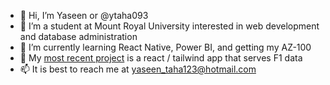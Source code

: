 - 👋 Hi, I’m Yaseen or @ytaha093
- 👀 I’m a student at Mount Royal University interested in web development and database administration
- 🌱 I’m currently learning React Native, Power BI, and getting my AZ-100
- 🔭 My [most recent project](https://github.com/ytaha093/Web3-F1-Data) is a react / tailwind app that serves F1 data
- 📫 It is best to reach me at yaseen_taha123@hotmail.com
<!--
**ytaha093/ytaha093** is a ✨ _special_ ✨ repository because its `README.md` (this file) appears on your GitHub profile.

Here are some ideas to get you started:

- 🔭 I’m currently working on ...
- 🌱 I’m currently learning ...
- 👯 I’m looking to collaborate on ...
- 🤔 I’m looking for help with ...
- 💬 Ask me about ...
- 📫 How to reach me: ...
- 😄 Pronouns: ...
- ⚡ Fun fact: ...
-->
